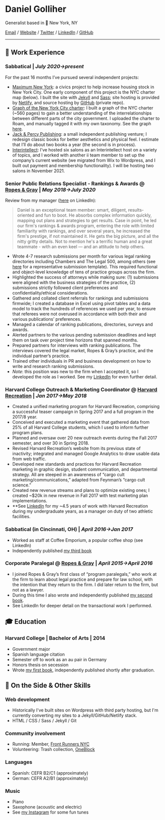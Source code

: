# Daniel Golliher

Generalist based in 📍 New York, NY

[Email](mailto:danielgolliher@gmail.com) / [Website](https://danielgolliher.com/) / [Twitter](https://twitter.com/danielgolliher) / [LinkedIn](https://www.linkedin.com/in/danielgolliher/)	/ [GitHub](https://github.com/danielgolliher/)

---

## 💼 Work Experience

### **Sabbatical** | _July 2020->present_

For the past 16 months I’ve pursued several independent projects:

* [Maximum New York](https://maximumnewyork.com/): a civics project to help increase housing stock in New York City. One early component of this project is the NYC charter map (below). I built the site with [Jekyll](https://jekyllrb.com/) and [Sass](https://sass-lang.com/); site hosting is provided by [Netlify](https://www.netlify.com/), and source hosting by [GitHub](https://github.com/danielgolliher) (private repo). 
* [Graph of the New York City charter](https://golliher.substack.com/p/understanding-nycs-government): I built a graph of the NYC charter (~560 pages) to gain a better understanding of the interrelationships between different parts of the city government. I uploaded the charter to Roam, and manually tagged it with my own taxonomy. See the graph [here](https://roamresearch.com/#/app/NYC_govt/graph).  
* [Jack & Percy Publishing](https://jackandpercypublishing.com/): a small independent publishing venture; I redesign classic books for better aesthetics and physical feel. I estimate that I’ll do about two books a year (the second is in process). 
* [Interintellect](https://interintellect.com/): I’ve hosted six salons as an Interintellect host on a variety of topics, and I worked with another ii team member to set up the company’s current website (we migrated from Wix to Wordpress, and I built out payment and membership functionality). I will be hosting two salons in November 2021. 

### **Senior Public Relations Specialist - Rankings & Awards** @ [Ropes & Gray](https://ropesgray.com) | _May 2018->July 2020_

Review from my manager ([here](https://www.linkedin.com/in/danielgolliher/) on LinkedIn):
> Daniel is an exceptional team member: smart, diligent, results-oriented and fun to boot. He absorbs complex information quickly, mapping out plans and strategies to get results. Case in point, he led our firm's rankings & awards program, entering the role with limited familiarity with rankings, and over several years, he increased the firm's prestige, if not maintained it. He gets the big picture, and all the nitty gritty details. Not to mention he's a terrific human and a great teammate - with an even keel — and an attitude to help others.

* Wrote 4-7 research submissions per month for various legal ranking directories including Chambers and The Legal 500, among others (see [here](https://chambers.com/info/submissions) for a representative submission template). This required functional and object-level knowledge of tens of practice groups across the firm. 
* Highlighted the success of attorneys while making sure: (1) submissions were aligned with the business strategies of the practice, (2) submissions strictly followed client preferences and confidentiality/ethical considerations.
* Gathered and collated client referrals for rankings and submissions firmwide; I created a database in Excel using pivot tables and a data model to track the hundreds of references we used per year, to ensure that referees were not overused in accordance with both their and various publications’ preferences. 
* Managed a calendar of ranking publications, directories, surveys and awards. 
* Alerted partners to the various pending submission deadlines and kept them on task over project time horizons that spanned months.
* Prepared partners for interviews with ranking publications. The interviews covered the legal market, Ropes & Gray’s practice, and the individual partner’s practice.
* Trained other individuals in PR and business development on how to write and research ranking submissions.
* _Note_: this position was new to the firm when I accepted it, so I developed the role as I worked. See my [LinkedIn](https://www.linkedin.com/in/danielgolliher/) for even further detail. 

### **Harvard College Outreach & Marketing Coordinator** @ [Harvard Recreation](https://recreation.gocrimson.com) | _Jan 2017->May 2018_

* Created a unified marketing program for Harvard Recreation, comprising a successful teaser campaign in Spring 2017 and a full program in the 2017/8 year.
* Conceived and executed a marketing event that gathered data from 25% of all Harvard College students, which I used to inform further program plans.
* Planned and oversaw over 20 new outreach events during the Fall 2017 semester, and over 30 in Spring 2018.
* Revised Harvard Recreation’s website from its previous state of inactivity; integrated and managed Google Analytics to draw usable data from web traffic.
* Developed new standards and practices for Harvard Recreation marketing in graphic design, student communication, and departmental strategy. All are steeped in an awareness of “cargo cult marketing/communications,” adapted from Feynman’s “cargo cult science.”
* Created new revenue streams and plans to optimize existing ones; I created ~$20k in new revenue in Fall 2017 with test marketing plan implementations.
* **See [LinkedIn](https://www.linkedin.com/in/danielgolliher/) for my ~4.5 years of work with Harvard Recreation during my undergraduate years, as a manager on duty of two athletic facilities. 

### **Sabbatical (in Cincinnati, OH)** | _April 2016->Jan 2017_

* Worked as staff at Coffee Emporium, a popular coffee shop (see LinkedIn)
* Independently published [my third book](https://www.amazon.com/Dear-Wayne-County-Daniel-Golliher/dp/1539678571/)

### **Corporate Paralegal** @ [Ropes & Gray](https://ropesgray.com) | _April 2015->April 2016_

* I joined Ropes & Gray’s first class of “program paralegals,” who work at the firm to learn about legal practice and prepare for law school, with the intention that they return to the firm. I did later return to the firm, but not as a lawyer.
* During this time I also wrote and independently published [my second book](https://www.amazon.com/gp/product/197624708X/).
* See LinkedIn for deeper detail on the transactional work I performed.

## 🎓 Education

### **Harvard College** | Bachelor of Arts | 2014
* Government major 
* Spanish language citation
* Semester off to work as an au pair in Germany 
* Honors thesis on secession
* Wrote [my first book](https://www.amazon.com/gp/product/1500308625/), independently published shortly after graduation.

## 📌 On the Side & Other Skills

### Web development
* Historically I've built sites on Wordpress with third party hosting, but I'm currently converting my sites to a Jekyll/GitHub/Netlify stack.
* HTML / CSS / Sass / Jekyll / Git

### Community involvement
* Running: Member, [Front Runners NYC](https://frny.org/)	
* Volunteering: Trash collection, [OneBlock](https://oneblockuws.org/)

### Languages 
* Spanish: CEFR B2/C1 (approximately)
* German: CEFR A2/B1 (approximately)

### Music 
* Piano
* Saxophone (acoustic and electric)	
* See [my Instagram](https://instagram.com/danielgolliher) for some fun tunes
